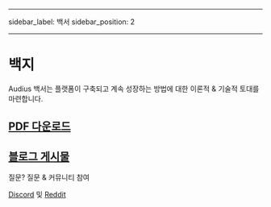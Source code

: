 - - -
sidebar_label: 백서 sidebar_position: 2
- - -

# 백지

Audius 백서는 플랫폼이 구축되고 계속 성장하는 방법에 대한 이론적 & 기술적 토대를 마련합니다.

## [PDF 다운로드](https://whitepaper.audius.co)
## [블로그 게시물](https://blog.audius.co/posts/the-audius-white-paper-a-decentralized-community-owned-music-sharing-protocol)

질문? 질문 & 커뮤니티 참여

[Discord](https://discord.com/invite/audius) 및 [Reddit](https://www.reddit.com/r/audius/)